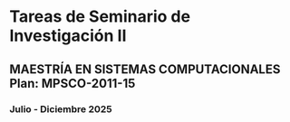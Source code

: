 # Tareas de Seminario de Investigación II

## MAESTRÍA EN SISTEMAS COMPUTACIONALES Plan: MPSCO-2011-15

### Julio - Diciembre 2025

<!-- vi: set spl=es spell: -->

